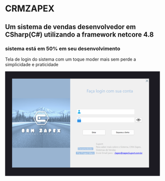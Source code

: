 # CRMZAPEX

## Um sistema de vendas desenvolvedor em CSharp(C#) utilizando a framework netcore 4.8

### sistema está em 50% em seu desenvolvimento 

<p> Tela de login do sistema com um toque moder mais sem perde a simplicidade e praticidade </p>
<picture>
    <img src="imagens/Login.png" alt="imagem tela principal" />
</picture>
